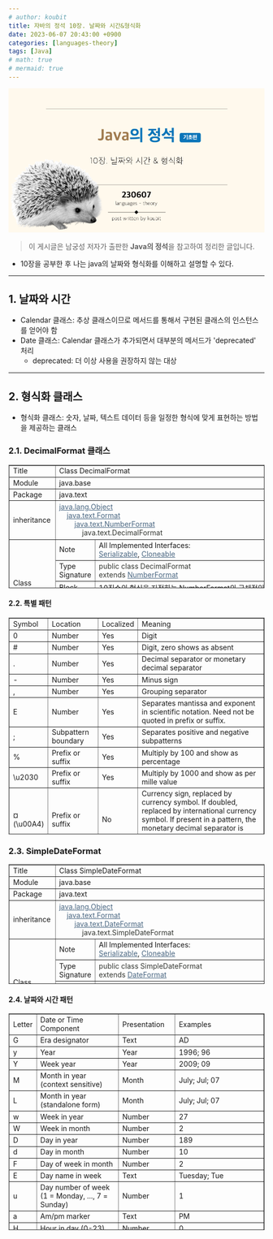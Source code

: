 ```yaml
---
# author: koubit
title: 자바의 정석 10장. 날짜와 시간&형식화
date: 2023-06-07 20:43:00 +0900
categories: [languages-theory]
tags: [Java]
# math: true
# mermaid: true
---
```


![슬라이드1](/assets/img/computer-science/languages/theory/20230607-slide1.png)

> 이 게시글은 남궁성 저자가 출판한 **Java의 정석**을 참고하여 정리한 글입니다.

* 10장을 공부한 후 나는  java의 날짜와 형식화를 이해하고 설명할 수 있다.  

* * *

## 1. 날짜와 시간
* Calendar 클래스: 추상 클래스이므로 메서드를 통해서 구현된 클래스의 인스턴스를 얻어야 함
* Date 클래스: Calendar 클래스가 추가되면서 대부분의 메서드가 'deprecated' 처리
    * deprecated: 더 이상 사용을 권장하지 않는 대상

* * *

## 2. 형식화 클래스
* 형식화 클래스: 숫자, 날짜, 텍스트 데이터 등을 일정한 형식에 맞게 표현하는 방법을 제공하는 클래스

### 2.1. DecimalFormat 클래스
<table style="border-collapse: collapse; width: 100%; height: 243px;" border="1" data-ke-align="alignLeft">
    <tbody>
        <tr style="height: 17px;">
            <td style="width: 13.6047%; height: 17px;">Title</td>
            <td style="width: 86.3953%; height: 17px;" colspan="3">Class DecimalFormat</td>
        </tr>
        <tr style="height: 17px;">
            <td style="width: 13.6047%; height: 17px;">Module</td>
            <td style="width: 86.3953%; height: 17px;" colspan="3">java.base</td>
        </tr>
        <tr style="height: 17px;">
            <td style="width: 13.6047%; height: 17px;">Package</td>
            <td style="width: 86.3953%; height: 17px;" colspan="3">java.text</td>
        </tr>
        <tr style="height: 70px;">
            <td style="width: 13.6047%; height: 70px;">inheritance</td>
            <td style="width: 86.3953%; height: 70px;" colspan="3"><a
                    style="color: #4a6782; text-align: start;"
                    href="https://docs.oracle.com/en/java/javase/17/docs/api/java.base/java/lang/Object.html">java.lang.Object</a>
                <div style="color: #353833; text-align: start;">&nbsp; &nbsp; <a
                        style="color: #4a6782;"
                        href="https://docs.oracle.com/en/java/javase/17/docs/api/java.base/java/text/Format.html">java.text.Format</a>
                    <div>&nbsp; &nbsp; &nbsp; &nbsp; <a style="color: #4a6782;"
                            href="https://docs.oracle.com/en/java/javase/17/docs/api/java.base/java/text/NumberFormat.html">java.text.NumberFormat</a>
                        <div>&nbsp; &nbsp; &nbsp; &nbsp; &nbsp; &nbsp; java.text.DecimalFormat</div>
                    </div>
                </div>
            </td>
        </tr>
        <tr style="height: 35px;">
            <td style="width: 13.6047%; height: 122px;" rowspan="5">Class<br />Description</td>
            <td style="width: 11.3952%; height: 35px;">Note</td>
            <td style="width: 75.0001%; height: 35px;" colspan="2">All Implemented Interfaces:<br /><a
                    style="color: #4a6782;"
                    href="https://docs.oracle.com/en/java/javase/17/docs/api/java.base/java/io/Serializable.html">Serializable</a>,<span>&nbsp;</span><a
                    style="color: #4a6782;"
                    href="https://docs.oracle.com/en/java/javase/17/docs/api/java.base/java/lang/Cloneable.html">Cloneable</a>
            </td>
        </tr>
        <tr style="height: 35px;">
            <td style="width: 11.3952%; height: 35px;">Type<br />Signature</td>
            <td style="width: 75.0001%; height: 35px;" colspan="2"><span
                    style="color: #353833; text-align: start;">public class </span><span
                    style="color: #353833; text-align: start;">DecimalFormat</span><span
                    style="color: #353833; text-align: start;"> <br /></span><span
                    style="color: #353833; text-align: start;">extends <a
                        style="color: #4a6782;"
                        href="https://docs.oracle.com/en/java/javase/17/docs/api/java.base/java/text/NumberFormat.html">NumberFormat</a></span>
            </td>
        </tr>
        <tr style="height: 18px;">
            <td style="width: 11.3952%; height: 18px;">Block</td>
            <td style="width: 75.0001%; height: 18px;" colspan="2">10진수의 형식을 지정하는 NumberFormat의 구체적인 서브 클래스</td>
        </tr>
        <tr style="height: 17px;">
            <td style="width: 11.3952%; height: 34px;" rowspan="2">Note</td>
            <td style="width: 10%; height: 17px;">Since</td>
            <td style="width: 65.0001%; height: 17px;">1.1</td>
        </tr>
        <tr style="height: 17px;">
            <td style="width: 10%; height: 17px;">See Also</td>
            <td style="width: 65.0001%; height: 17px;"><span><a style="color: #4a6782;"
                        href="http://docs.oracle.com/javase/tutorial/i18n/format/decimalFormat.html">Java
                        Tutorial</a></span><span>, <a style="color: #4a6782;"
                        href="https://docs.oracle.com/en/java/javase/17/docs/api/java.base/java/text/NumberFormat.html">NumberFormat</a></span><span><span
                        style="color: #353833; text-align: left;">,<span>&nbsp;</span></span><a
                        style="color: #4a6782;"
                        href="https://docs.oracle.com/en/java/javase/17/docs/api/java.base/java/text/DecimalFormatSymbols.html">DecimalFormatSymbols</a></span><span><span
                        style="color: #353833; text-align: left;">,<span>&nbsp;</span></span><a
                        style="color: #4a6782;"
                        href="https://docs.oracle.com/en/java/javase/17/docs/api/java.base/java/text/ParsePosition.html">ParsePosition</a></span><span><span
                        style="color: #353833; text-align: left;">,<span>&nbsp;</span></span><a
                        style="color: #4a6782;"
                        href="https://docs.oracle.com/en/java/javase/17/docs/api/serialized-form.html#java.text.DecimalFormat">Serialized
                        Form</a></span></td>
        </tr>
    </tbody>
</table>

#### 2.2. 특별 패턴
<table style="border-collapse: collapse; width: 100%; height: 427px;" border="1" data-ke-align="alignLeft">
    <tbody>
        <tr>
            <td style="width: 11.0465%; text-align: left;">Symbol</td>
            <td style="width: 20.2326%; text-align: left;">Location</td>
            <td style="width: 11.9768%; text-align: left;">Localized</td>
            <td style="width: 56.7442%; text-align: left;">Meaning</td>
        </tr>
        <tr>
            <td style="width: 11.0465%;">0</td>
            <td style="width: 20.2326%;">Number</td>
            <td style="width: 11.9768%;">Yes</td>
            <td style="width: 56.7442%;">Digit</td>
        </tr>
        <tr>
            <td style="width: 11.0465%;">#</td>
            <td style="width: 20.2326%;">Number</td>
            <td style="width: 11.9768%;">Yes</td>
            <td style="width: 56.7442%;">Digit, zero shows as absent</td>
        </tr>
        <tr>
            <td style="width: 11.0465%;">.</td>
            <td style="width: 20.2326%;">Number</td>
            <td style="width: 11.9768%;">Yes</td>
            <td style="width: 56.7442%;">Decimal separator or monetary decimal separator</td>
        </tr>
        <tr>
            <td style="width: 11.0465%;">-</td>
            <td style="width: 20.2326%;">Number</td>
            <td style="width: 11.9768%;">Yes</td>
            <td style="width: 56.7442%;">Minus sign</td>
        </tr>
        <tr>
            <td style="width: 11.0465%;">,</td>
            <td style="width: 20.2326%;">Number</td>
            <td style="width: 11.9768%;">Yes</td>
            <td style="width: 56.7442%;">Grouping separator</td>
        </tr>
        <tr>
            <td style="width: 11.0465%;">E</td>
            <td style="width: 20.2326%;">Number</td>
            <td style="width: 11.9768%;">Yes</td>
            <td style="width: 56.7442%;">Separates mantissa and exponent in scientific notation. Need not be quoted in
                prefix or suffix.</td>
        </tr>
        <tr>
            <td style="width: 11.0465%;">;</td>
            <td style="width: 20.2326%;">Subpattern boundary</td>
            <td style="width: 11.9768%;">Yes</td>
            <td style="width: 56.7442%;">Separates positive and negative subpatterns</td>
        </tr>
        <tr>
            <td style="width: 11.0465%;">%</td>
            <td style="width: 20.2326%;">Prefix or suffix</td>
            <td style="width: 11.9768%;">Yes</td>
            <td style="width: 56.7442%;">Multiply by 100 and show as percentage</td>
        </tr>
        <tr>
            <td style="width: 11.0465%;">\u2030</td>
            <td style="width: 20.2326%;">Prefix or suffix</td>
            <td style="width: 11.9768%;">Yes</td>
            <td style="width: 56.7442%;">Multiply by 1000 and show as per mille value</td>
        </tr>
        <tr>
            <td style="width: 11.0465%;">&curren;<br />(\u00A4)</td>
            <td style="width: 20.2326%;">Prefix or suffix</td>
            <td style="width: 11.9768%;">No</td>
            <td style="width: 56.7442%;">Currency sign, replaced by currency symbol. If doubled, replaced by
                international currency symbol. If present in a pattern, the monetary decimal separator is used instead
                of the decimal separator.</td>
        </tr>
        <tr>
            <td style="width: 11.0465%;">'</td>
            <td style="width: 20.2326%;">Prefix or suffix</td>
            <td style="width: 11.9768%;">No</td>
            <td style="width: 56.7442%;">Used to quote special characters in a prefix or suffix, for example, "'#'#"
                formats 123 to "#123". To create a single quote itself, use two in a row: "# o''clock".</td>
        </tr>
    </tbody>
</table>

### 2.3. SimpleDateFormat
<table style="border-collapse: collapse; width: 100%; height: 236px;" border="1" data-ke-align="alignLeft">
    <tbody>
        <tr style="height: 17px;">
            <td style="width: 13.9535%; height: 17px;">Title</td>
            <td style="width: 85.9302%; height: 17px;" colspan="3">Class SimpleDateFormat</td>
        </tr>
        <tr style="height: 17px;">
            <td style="width: 13.9535%; height: 17px;">Module</td>
            <td style="width: 85.9302%; height: 17px;" colspan="3">java.base</td>
        </tr>
        <tr style="height: 17px;">
            <td style="width: 13.9535%; height: 17px;">Package</td>
            <td style="width: 85.9302%; height: 17px;" colspan="3">java.text</td>
        </tr>
        <tr style="height: 70px;">
            <td style="width: 13.9535%; height: 70px;">inheritance</td>
            <td style="width: 85.9302%; height: 70px;" colspan="3"><a
                    style="color: #4a6782; text-align: start;"
                    href="https://docs.oracle.com/en/java/javase/17/docs/api/java.base/java/lang/Object.html">java.lang.Object</a>
                <div style="color: #353833; text-align: start;">&nbsp; &nbsp; <a
                        style="color: #4a6782;"
                        href="https://docs.oracle.com/en/java/javase/17/docs/api/java.base/java/text/Format.html">java.text.Format</a>
                    <div>&nbsp; &nbsp; &nbsp; &nbsp; <a style="color: #4a6782;"
                            href="https://docs.oracle.com/en/java/javase/17/docs/api/java.base/java/text/DateFormat.html">java.text.DateFormat</a>
                        <div>&nbsp; &nbsp; &nbsp; &nbsp; &nbsp; &nbsp; java.text.SimpleDateFormat</div>
                    </div>
                </div>
            </td>
        </tr>
        <tr style="height: 35px;">
            <td style="width: 13.9535%; height: 115px;" rowspan="5">Class<br />Description</td>
            <td style="width: 12.093%; height: 35px;">Note</td>
            <td style="width: 73.8372%; height: 35px;" colspan="2">All Implemented Interfaces:<br /><a
                    style="color: #4a6782;"
                    href="https://docs.oracle.com/en/java/javase/17/docs/api/java.base/java/io/Serializable.html">Serializable</a>,<span>&nbsp;</span><a
                    style="color: #4a6782;"
                    href="https://docs.oracle.com/en/java/javase/17/docs/api/java.base/java/lang/Cloneable.html">Cloneable</a>
            </td>
        </tr>
        <tr style="height: 35px;">
            <td style="width: 12.093%; height: 35px;">Type<br />Signature</td>
            <td style="width: 73.8372%; height: 35px;" colspan="2"><span
                    style="color: #353833; text-align: start;">public class </span><span
                    style="color: #353833; text-align: start;">SimpleDateFormat</span><span
                    style="color: #353833; text-align: start;"> <br /></span><span
                    style="color: #353833; text-align: start;">extends <a
                        style="color: #4a6782;"
                        href="https://docs.oracle.com/en/java/javase/17/docs/api/java.base/java/text/DateFormat.html">DateFormat</a></span><br /><span
                    style="color: #353833; text-align: start;"></span></td>
        </tr>
        <tr style="height: 18px;">
            <td style="width: 12.093%; height: 18px;">Block</td>
            <td style="width: 73.8372%; height: 18px;" colspan="2"><span
                    style="color: #333333; text-align: left;"><span>&nbsp;</span>locale에 따라 날짜 서식을 지정하고 구문을 분석하는
                    DateFormat의 서브 클래스</span></td>
        </tr>
        <tr style="height: 17px;">
            <td style="width: 12.093%; height: 27px;" rowspan="2">Note</td>
            <td style="width: 16.2791%; height: 17px;">Since</td>
            <td style="width: 57.5581%; height: 17px;">1.1</td>
        </tr>
        <tr style="height: 10px;">
            <td style="width: 16.2791%; height: 10px;">See Also</td>
            <td style="width: 57.5581%; height: 10px;"><span><a style="color: #4a6782;"
                        href="http://docs.oracle.com/javase/tutorial/i18n/format/simpleDateFormat.html">Java
                        Tutorial</a></span><span>,<span>&nbsp;</span><a style="color: #4a6782;"
                        href="https://docs.oracle.com/en/java/javase/17/docs/api/java.base/java/util/Calendar.html">Calendar</a></span><span>,<span>&nbsp;</span><a
                        style="color: #4a6782;"
                        href="https://docs.oracle.com/en/java/javase/17/docs/api/java.base/java/util/TimeZone.html">TimeZone</a></span><span>,<span>&nbsp;</span><a
                        style="color: #4a6782;"
                        href="https://docs.oracle.com/en/java/javase/17/docs/api/java.base/java/text/DateFormat.html">DateFormat</a></span><span>,<span>&nbsp;</span><a
                        style="color: #4a6782;"
                        href="https://docs.oracle.com/en/java/javase/17/docs/api/java.base/java/text/DateFormatSymbols.html">DateFormatSymbols</a></span><span>,<span>&nbsp;</span><a
                        style="color: #4a6782;"
                        href="https://docs.oracle.com/en/java/javase/17/docs/api/java.base/java/time/format/DateTimeFormatter.html">DateTimeFormatter</a></span><span>,<span>&nbsp;</span><a
                        style="color: #4a6782;"
                        href="https://docs.oracle.com/en/java/javase/17/docs/api/serialized-form.html#java.text.SimpleDateFormat">Serialized
                        Form</a></span></td>
        </tr>
    </tbody>
</table>

#### 2.4. 날짜와 시간 패턴
<table style="border-collapse: collapse; width: 100%; height: 427px;" border="1" data-ke-align="alignLeft">
    <tbody>
        <tr style="height: 17px;">
            <td style="width: 9.53488%; text-align: left; height: 17px;">Letter</td>
            <td style="width: 32.6744%; text-align: left; height: 17px;">Date or Time Component</td>
            <td style="width: 22.3255%; text-align: left; height: 17px;">Presentation</td>
            <td style="width: 35.4652%; text-align: left; height: 17px;">Examples</td>
        </tr>
        <tr style="height: 17px;">
            <td style="width: 9.53488%; height: 17px; text-align: left;">G</td>
            <td style="width: 32.6744%; height: 17px; text-align: left;">Era designator</td>
            <td style="width: 22.3255%; height: 17px; text-align: left;">Text</td>
            <td style="width: 35.4652%; height: 17px; text-align: left;">AD</td>
        </tr>
        <tr style="height: 17px;">
            <td style="width: 9.53488%; height: 17px; text-align: left;">y</td>
            <td style="width: 32.6744%; height: 17px; text-align: left;">Year</td>
            <td style="width: 22.3255%; height: 17px; text-align: left;">Year</td>
            <td style="width: 35.4652%; height: 17px; text-align: left;">1996; 96</td>
        </tr>
        <tr style="height: 17px;">
            <td style="width: 9.53488%; height: 17px; text-align: left;">Y</td>
            <td style="width: 32.6744%; height: 17px; text-align: left;">Week year</td>
            <td style="width: 22.3255%; height: 17px; text-align: left;">Year</td>
            <td style="width: 35.4652%; height: 17px; text-align: left;">2009; 09</td>
        </tr>
        <tr style="height: 17px;">
            <td style="width: 9.53488%; height: 17px; text-align: left;">M</td>
            <td style="width: 32.6744%; height: 17px; text-align: left;">Month in year (context sensitive)</td>
            <td style="width: 22.3255%; height: 17px; text-align: left;">Month</td>
            <td style="width: 35.4652%; height: 17px; text-align: left;">July; Jul; 07</td>
        </tr>
        <tr style="height: 17px;">
            <td style="width: 9.53488%; height: 17px; text-align: left;">L</td>
            <td style="width: 32.6744%; height: 17px; text-align: left;">Month in year (standalone form)</td>
            <td style="width: 22.3255%; height: 17px; text-align: left;">Month</td>
            <td style="width: 35.4652%; height: 17px; text-align: left;">July; Jul; 07</td>
        </tr>
        <tr style="height: 17px;">
            <td style="width: 9.53488%; height: 17px; text-align: left;">w</td>
            <td style="width: 32.6744%; height: 17px; text-align: left;">Week in year</td>
            <td style="width: 22.3255%; height: 17px; text-align: left;">Number</td>
            <td style="width: 35.4652%; height: 17px; text-align: left;">27</td>
        </tr>
        <tr style="height: 17px;">
            <td style="width: 9.53488%; height: 17px; text-align: left;">W</td>
            <td style="width: 32.6744%; height: 17px; text-align: left;">Week in month</td>
            <td style="width: 22.3255%; height: 17px; text-align: left;">Number</td>
            <td style="width: 35.4652%; height: 17px; text-align: left;">2</td>
        </tr>
        <tr style="height: 17px;">
            <td style="width: 9.53488%; height: 17px; text-align: left;">D</td>
            <td style="width: 32.6744%; height: 17px; text-align: left;">Day in year</td>
            <td style="width: 22.3255%; height: 17px; text-align: left;">Number</td>
            <td style="width: 35.4652%; height: 17px; text-align: left;">189</td>
        </tr>
        <tr style="height: 17px;">
            <td style="width: 9.53488%; height: 17px; text-align: left;">d</td>
            <td style="width: 32.6744%; height: 17px; text-align: left;">Day in month</td>
            <td style="width: 22.3255%; height: 17px; text-align: left;">Number</td>
            <td style="width: 35.4652%; height: 17px; text-align: left;">10</td>
        </tr>
        <tr style="height: 17px;">
            <td style="width: 9.53488%; height: 17px; text-align: left;">F</td>
            <td style="width: 32.6744%; height: 17px; text-align: left;">Day of week in month</td>
            <td style="width: 22.3255%; height: 17px; text-align: left;">Number</td>
            <td style="width: 35.4652%; height: 17px; text-align: left;">2</td>
        </tr>
        <tr style="height: 17px;">
            <td style="width: 9.53488%; height: 17px; text-align: left;">E</td>
            <td style="width: 32.6744%; height: 17px; text-align: left;">Day name in week</td>
            <td style="width: 22.3255%; height: 17px; text-align: left;">Text</td>
            <td style="width: 35.4652%; height: 17px; text-align: left;">Tuesday; Tue</td>
        </tr>
        <tr style="height: 18px;">
            <td style="width: 9.53488%; height: 18px; text-align: left;">u</td>
            <td style="width: 32.6744%; height: 18px; text-align: left;">Day number of week <br />(1 = Monday, ..., 7 =
                Sunday)</td>
            <td style="width: 22.3255%; height: 18px; text-align: left;">Number</td>
            <td style="width: 35.4652%; height: 18px; text-align: left;">1</td>
        </tr>
        <tr style="height: 17px;">
            <td style="width: 9.53488%; height: 17px; text-align: left;">a</td>
            <td style="width: 32.6744%; height: 17px; text-align: left;">Am/pm marker</td>
            <td style="width: 22.3255%; height: 17px; text-align: left;">Text</td>
            <td style="width: 35.4652%; height: 17px; text-align: left;">PM</td>
        </tr>
        <tr style="height: 17px;">
            <td style="width: 9.53488%; height: 17px; text-align: left;">H</td>
            <td style="width: 32.6744%; height: 17px; text-align: left;">Hour in day (0-23)</td>
            <td style="width: 22.3255%; height: 17px; text-align: left;">Number</td>
            <td style="width: 35.4652%; height: 17px; text-align: left;">0</td>
        </tr>
        <tr style="height: 17px;">
            <td style="width: 9.53488%; height: 17px; text-align: left;">k</td>
            <td style="width: 32.6744%; height: 17px; text-align: left;">Hour in day (1-24)</td>
            <td style="width: 22.3255%; height: 17px; text-align: left;">Number</td>
            <td style="width: 35.4652%; height: 17px; text-align: left;">24</td>
        </tr>
        <tr style="height: 17px;">
            <td style="width: 9.53488%; height: 17px; text-align: left;">K</td>
            <td style="width: 32.6744%; height: 17px; text-align: left;">Hour in am/pm (0-11)</td>
            <td style="width: 22.3255%; height: 17px; text-align: left;">Number</td>
            <td style="width: 35.4652%; height: 17px; text-align: left;">0</td>
        </tr>
        <tr style="height: 17px;">
            <td style="width: 9.53488%; height: 17px; text-align: left;">h</td>
            <td style="width: 32.6744%; height: 17px; text-align: left;">Hour in am/pm (1-12)</td>
            <td style="width: 22.3255%; height: 17px; text-align: left;">Number</td>
            <td style="width: 35.4652%; height: 17px; text-align: left;">12</td>
        </tr>
        <tr style="height: 17px;">
            <td style="width: 9.53488%; height: 17px; text-align: left;">m</td>
            <td style="width: 32.6744%; height: 17px; text-align: left;">Minute in hour</td>
            <td style="width: 22.3255%; height: 17px; text-align: left;">Number</td>
            <td style="width: 35.4652%; height: 17px; text-align: left;">30</td>
        </tr>
        <tr style="height: 17px;">
            <td style="width: 9.53488%; height: 17px; text-align: left;">s</td>
            <td style="width: 32.6744%; height: 17px; text-align: left;">Second in minute</td>
            <td style="width: 22.3255%; height: 17px; text-align: left;">Number</td>
            <td style="width: 35.4652%; height: 17px; text-align: left;">55</td>
        </tr>
        <tr style="height: 17px;">
            <td style="width: 9.53488%; height: 17px; text-align: left;">S</td>
            <td style="width: 32.6744%; height: 17px; text-align: left;">Millisecond</td>
            <td style="width: 22.3255%; height: 17px; text-align: left;">Number</td>
            <td style="width: 35.4652%; height: 17px; text-align: left;">978</td>
        </tr>
        <tr style="height: 35px;">
            <td style="width: 9.53488%; height: 35px; text-align: left;">z</td>
            <td style="width: 32.6744%; height: 35px; text-align: left;">Time zone</td>
            <td style="width: 22.3255%; height: 35px; text-align: left;">General time zone</td>
            <td style="width: 35.4652%; height: 35px; text-align: left;">Pacific Standard Time; PST; GMT-08:00</td>
        </tr>
        <tr style="height: 17px;">
            <td style="width: 9.53488%; height: 17px; text-align: left;">Z</td>
            <td style="width: 32.6744%; height: 17px; text-align: left;">Time zone</td>
            <td style="width: 22.3255%; height: 17px; text-align: left;">RFC 822 time zone</td>
            <td style="width: 35.4652%; height: 17px; text-align: left;">-0800</td>
        </tr>
        <tr style="height: 17px;">
            <td style="width: 9.53488%; height: 17px; text-align: left;">X</td>
            <td style="width: 32.6744%; height: 17px; text-align: left;">Time zone</td>
            <td style="width: 22.3255%; height: 17px; text-align: left;">ISO 8601 time zone</td>
            <td style="width: 35.4652%; height: 17px; text-align: left;">-08; -0800; -08:00</td>
        </tr>
    </tbody>
</table>